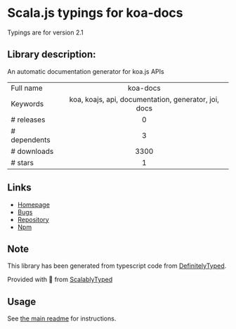 
# Scala.js typings for koa-docs

Typings are for version 2.1

## Library description:
An automatic documentation generator for koa.js APIs

|                    |                 |
| ------------------ | :-------------: |
| Full name          | koa-docs |
| Keywords           | koa, koajs, api, documentation, generator, joi, docs |
| # releases         | 0 |
| # dependents       | 3 |
| # downloads        | 3300 |
| # stars            | 1 |

## Links
- [Homepage](https://github.com/a-s-o/koa-docs#readme)
- [Bugs](https://github.com/a-s-o/koa-docs/issues)
- [Repository](https://github.com/a-s-o/koa-docs)
- [Npm](https://www.npmjs.com/package/koa-docs)
    


## Note
This library has been generated from typescript code from [DefinitelyTyped](https://definitelytyped.org).

Provided with :purple_heart: from [ScalablyTyped](https://github.com/oyvindberg/ScalablyTyped)

## Usage
See [the main readme](../../readme.md) for instructions.



